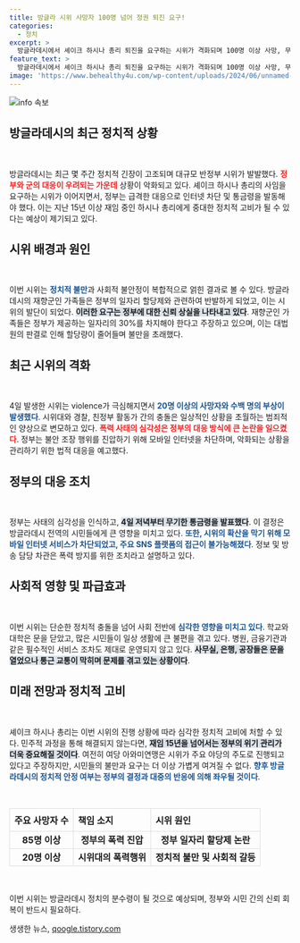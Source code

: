```yaml
---
title: 방글라 시위 사망자 100명 넘어 정권 퇴진 요구!
categories:
  - 정치
excerpt: >
  방글라데시에서 셰이크 하시나 총리 퇴진을 요구하는 시위가 격화되며 100명 이상 사망, 무기한 통금령 발효. 경찰과의 충돌이 잇따르며 인터넷 차단 조치가 내려졌다. 총리의 정치적 고비가 될지 주목된다.
feature_text: >
  방글라데시에서 셰이크 하시나 총리 퇴진을 요구하는 시위가 격화되며 100명 이상 사망, 무기한 통금령 발효. 경찰과의 충돌이 잇따르며 인터넷 차단 조치가 내려졌다. 총리의 정치적 고비가 될지 주목된다.
image: 'https://www.behealthy4u.com/wp-content/uploads/2024/06/unnamed-file.png'
---
```


<p><img src="https://www.behealthy4u.com/wp-content/uploads/2024/06/unnamed-file.png" alt="info 속보" /></p>

<h2 data-ke-size="size26">방글라데시의 최근 정치적 상황</h2>

<p data-ke-size="size16">&nbsp;</p>

<p>방글라데시는 최근 몇 주간 정치적 긴장이 고조되며 대규모 반정부 시위가 발발했다. <b><span style="color: #ee2323;">정부와 군의 대응이 우려되는 가운데</span></b> 상황이 악화되고 있다. 셰이크 하시나 총리의 사임을 요구하는 시위가 이어지면서, 정부는 급격한 대응으로 인터넷 차단 및 통금령을 발동해야 했다. 이는 지난 15년 이상 재임 중인 하시나 총리에게 중대한 정치적 고비가 될 수 있다는 예상이 제기되고 있다.</p>

<h2 data-ke-size="size26">시위 배경과 원인</h2>

<p data-ke-size="size16">&nbsp;</p>

<p>이번 시위는 <b><span style="color: #1a5490;">정치적 불만</span></b>과 사회적 불안정이 복합적으로 얽힌 결과로 볼 수 있다. 방글라데시의 재향군인 가족들은 정부의 일자리 할당제와 관련하여 반발하게 되었고, 이는 시위의 발단이 되었다. <b><span style="background-color: #21538527;">이러한 요구는 정부에 대한 신뢰 상실을 나타내고 있다</span></b>. 재향군인 가족들은 정부가 제공하는 일자리의 30%를 차지해야 한다고 주장하고 있으며, 이는 대법원의 판결로 인해 할당량이 줄어들며 불만을 초래했다.</p>

<h2 data-ke-size="size26">최근 시위의 격화</h2>

<p data-ke-size="size16">&nbsp;</p>

<p>4일 발생한 시위는 violence가 극심해지면서 <b><span style="color: #1a5490;">20명 이상의 사망자와 수백 명의 부상이 발생했다</span></b>. 시위대와 경찰, 친정부 활동가 간의 충돌은 일상적인 상황을 초월하는 범죄적인 양상으로 변모하고 있다. <b><span style="color: #ee2323;">폭력 사태의 심각성은 정부의 대응 방식에 큰 논란을 일으켰다</span></b>. 정부는 불안 조장 행위를 진압하기 위해 모바일 인터넷을 차단하며, 악화되는 상황을 관리하기 위한 법적 대응을 예고했다.</p>

<h2 data-ke-size="size26">정부의 대응 조치</h2>

<p data-ke-size="size16">&nbsp;</p>

<p>정부는 사태의 심각성을 인식하고, <b><span style="background-color: #21538527;">4일 저녁부터 무기한 통금령을 발표했다</span></b>. 이 결정은 방글라데시 전역의 시민들에게 큰 영향을 미치고 있다. <b><span style="color: #1a5490;">또한, 시위의 확산을 막기 위해 모바일 인터넷 서비스가 차단되었고, 주요 SNS 플랫폼의 접근이 불가능해졌다</span></b>. 정보 및 방송 담당 차관은 폭력 방지를 위한 조치라고 설명하고 있다.</p>

<h2 data-ke-size="size26">사회적 영향 및 파급효과</h2>

<p data-ke-size="size16">&nbsp;</p>

<p>이번 시위는 단순한 정치적 충돌을 넘어 사회 전반에 <b><span style="color: #1a5490;">심각한 영향을 미치고 있다</span></b>. 학교와 대학은 문을 닫았고, 많은 시민들이 일상 생활에 큰 불편을 겪고 있다. 병원, 금융기관과 같은 필수적인 서비스 조차도 제대로 운영되지 않고 있다. <b><span style="background-color: #21538527;">사무실, 은행, 공장들은 문을 열었으나 통근 교통이 막히며 문제를 겪고 있는 상황이다</span></b>.</p>

<h2 data-ke-size="size26">미래 전망과 정치적 고비</h2>

<p data-ke-size="size16">&nbsp;</p>

<p>셰이크 하시나 총리는 이번 시위의 진행 상황에 따라 심각한 정치적 고비에 처할 수 있다. 민주적 과정을 통해 해결되지 않는다면, <b><span style="background-color: #21538527;">재임 15년을 넘어서는 정부의 위기 관리가 더욱 중요해질 것이다</span></b>. 여전히 여당 아와미연맹은 시위가 주요 야당의 주도로 진행되고 있다고 주장하지만, 시민들의 불만과 요구는 더 이상 가볍게 여겨질 수 없다. <b><span style="color: #1a5490;">향후 방글라데시의 정치적 안정 여부는 정부의 결정과 대중의 반응에 의해 좌우될 것이다</span></b>.</p>

<p data-ke-size="size16">&nbsp;</p>

<table style="width: 100%; border-collapse: collapse;">
  <tr>
    <th style="border: 1px solid #dddddd; text-align: left; padding: 8px;">주요 사망자 수</th>
    <th style="border: 1px solid #dddddd; text-align: left; padding: 8px;">책임 소지</th>
    <th style="border: 1px solid #dddddd; text-align: left; padding: 8px;">시위 원인</th>
  </tr>
  <tr>
    <td style="border: 1px solid #dddddd; text-align: center; height: 17px;"><b>85명 이상</b></td>
    <td style="border: 1px solid #dddddd; text-align: center; height: 17px;"><b>정부의 폭력 진압</b></td>
    <td style="border: 1px solid #dddddd; text-align: center; height: 17px;"><b>정부 일자리 할당제 논란</b></td>
  </tr>
  <tr>
    <td style="border: 1px solid #dddddd; text-align: center; height: 17px;"><b>20명 이상</b></td>
    <td style="border: 1px solid #dddddd; text-align: center; height: 17px;"><b>시위대의 폭력행위</b></td>
    <td style="border: 1px solid #dddddd; text-align: center; height: 17px;"><b>정치적 불만 및 사회적 갈등</b></td>
  </tr>
</table>

<p data-ke-size="size16">&nbsp;</p>

<p>이번 시위는 방글라데시 정치의 분수령이 될 것으로 예상되며, 정부와 시민 간의 신뢰 회복이 반드시 필요하다.</p>
생생한 뉴스, <a href="https://qoogle.tistory.com" rel="dofollow">qoogle.tistory.com</a>


